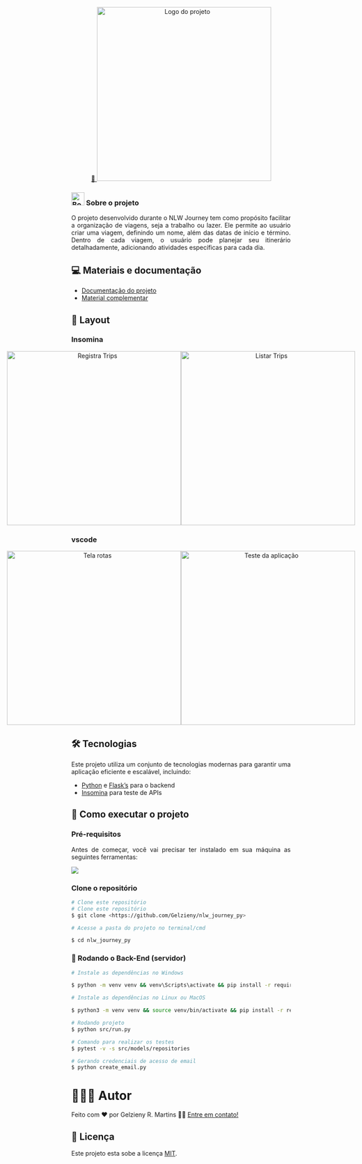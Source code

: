 <p align="center">
  <a href="#">
    🔗 <img src="https://raw.githubusercontent.com/Gelzieny/nlw_journey_py/d831ffe21af692c504935cab21ab40187a514acc/.github/logo.svg?raw=true"  alt="Logo do projeto" width="400px" />
  </a>
</p>

### <img src="https://raw.githubusercontent.com/Tarikul-Islam-Anik/Animated-Fluent-Emojis/master/Emojis/Objects/Books.png" alt="Books" width="30" height="30" /> Sobre o projeto

<p align="justify">
O projeto desenvolvido durante o NLW Journey tem como propósito facilitar a organização de viagens, seja a trabalho ou lazer. Ele permite ao usuário criar uma viagem, definindo um nome, além das datas de início e término. Dentro de cada viagem, o usuário pode planejar seu itinerário detalhadamente, adicionando atividades específicas para cada dia.
</p>

## 💻 Materiais e documentação

- [Documentação do projeto](https://efficient-sloth-d85.notion.site/NLW-16-Documenta-o-do-projeto-Atualizada-2d514d167f6d438983751ab7b6a687df)
- [Material complementar](https://efficient-sloth-d85.notion.site/Python-87593c53b3b744ddb2a508cd40a4a22a#3cefaeb20f1b44728a00f1639f939437)

## 🎨 Layout

### Insomina

<p align="center" style="display: flex; align-items: flex-start; justify-content: center;">
  <img alt="Registra Trips" title="#RegistraTrips" src="https://github.com/Gelzieny/nlw_journey_py/blob/main/.github/insominia.png?raw=true" width="400px">

  <img alt="Listar Trips" title="#RegistraTrips" src="https://github.com/Gelzieny/nlw_journey_py/blob/main/.github/insominia_02.png?raw=true" width="400px">
</p>

### vscode

<p align="center" style="display: flex; align-items: flex-start; justify-content: center;">
  <img alt="Tela rotas" title="#TelaRotas" src="https://github.com/Gelzieny/nlw_journey_py/blob/main/.github/rotas.png?raw=true" width="400px">

  <img alt="Teste da aplicação" title="#TesteDaAplicacao" src="https://github.com/Gelzieny/nlw_journey_py/blob/main/.github/teste.png?raw=true" width="400px">
</p>

## 🛠 Tecnologias

<p align="justify">Este projeto utiliza um conjunto de tecnologias modernas para garantir uma aplicação eficiente e escalável, incluindo:</p>

- [Python](https://www.python.org/doc/) e [Flask’s](https://flask.palletsprojects.com/en/stable/) para o backend
- [Insomina](https://insomnia.rest/download) para teste de APIs

## 🚀 Como executar o projeto

### Pré-requisitos

<p align="justify">Antes de começar, você vai precisar ter instalado em sua máquina as seguintes ferramentas:</p>

<a href="https://skillicons.dev">
  <img src="https://skillicons.dev/icons?i=git,python,vscode" />
</a>

### Clone o repositório

```bash
# Clone este repositório
# Clone este repositório
$ git clone <https://github.com/Gelzieny/nlw_journey_py>

# Acesse a pasta do projeto no terminal/cmd

$ cd nlw_journey_py
```

### 🎲 Rodando o Back-End (servidor)

```bash
# Instale as dependências no Windows

$ python -m venv venv && venv\Scripts\activate && pip install -r requirements.txt

# Instale as dependências no Linux ou MacOS

$ python3 -m venv venv && source venv/bin/activate && pip install -r requirements.txt

# Rodando projeto
$ python src/run.py

# Comando para realizar os testes
$ pytest -v -s src/models/repositories

# Gerando credenciais de acesso de email
$ python create_email.py
```

# 🧑🏻‍💻 Autor

Feito com ❤️ por Gelzieny R. Martins 👋🏽 [Entre em contato!](https://www.linkedin.com/in/gelzieny-r-martins-180551106/)

## 📝 Licença

Este projeto esta sobe a licença [MIT](./LICENSE).
